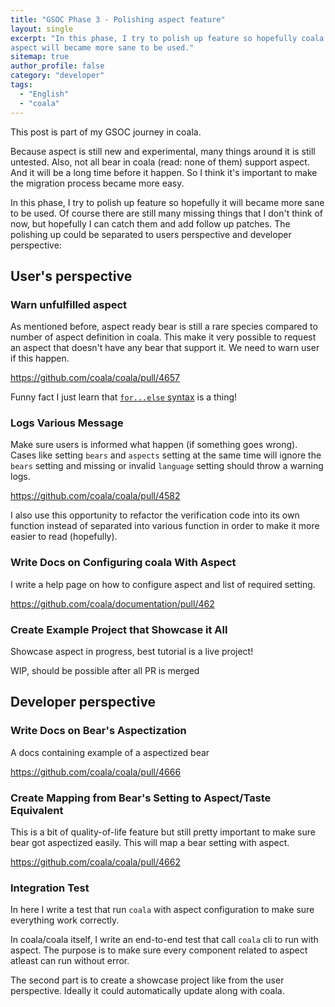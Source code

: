 ```yaml
---
title: "GSOC Phase 3 - Polishing aspect feature"
layout: single
excerpt: "In this phase, I try to polish up feature so hopefully coala's
aspect will became more sane to be used."
sitemap: true
author_profile: false
category: "developer"
tags:
  - "English"
  - "coala"
---
```


This post is part of my GSOC journey in coala.

Because aspect is still new and experimental, many things around it is still
untested. Also, not all bear in coala (read: none of them) support aspect.
And it will be a long time before it happen. So I think it's important
to make the migration process became more easy.

In this phase, I try to polish up feature so hopefully it will became more
sane to be used. Of course there are still many missing things that I don't
think of now, but hopefully I can catch them and add follow up patches. The
polishing up could be separated to users perspective and developer perspective:

## User's perspective

### Warn unfulfilled aspect

As mentioned before, aspect ready bear is still a rare species compared to
number of aspect definition in coala. This make it very possible to request an
aspect that doesn't have any bear that support it. We need to warn user if this
happen.

<https://github.com/coala/coala/pull/4657>

Funny fact I just learn that [`for...else` syntax](http://book.pythontips.com/en/latest/for_-_else.html)
is a thing!

### Logs Various Message

Make sure users is informed what happen (if something goes wrong). Cases like
setting `bears` and `aspects` setting at the same time will ignore the `bears`
setting and missing or invalid `language` setting should throw a warning logs.

<https://github.com/coala/coala/pull/4582>

I also use this opportunity to refactor the verification code into its own
function instead of separated into various function in order to make it more
easier to read (hopefully).

### Write Docs on Configuring coala With Aspect

I write a help page on how to configure aspect and list of required setting.

<https://github.com/coala/documentation/pull/462>

### Create Example Project that Showcase it All

Showcase aspect in progress, best tutorial is a live project!

WIP, should be possible after all PR is merged

## Developer perspective

### Write Docs on Bear's Aspectization

A docs containing example of a aspectized bear

<https://github.com/coala/coala/pull/4666>

### Create Mapping from Bear's Setting to Aspect/Taste Equivalent

This is a bit of quality-of-life feature but still pretty important to make
sure bear got aspectized easily. This will map a bear setting with aspect.

<https://github.com/coala/coala/pull/4662>

### Integration Test

In here I write a test that run `coala` with aspect configuration to make sure
everything work correctly.

In coala/coala itself, I write an end-to-end test that call `coala` cli to run
with aspect. The purpose is to make sure every component related to aspect
atleast can run without error.

The second part is to create a showcase project like from the user perspective.
Ideally it could automatically update along with coala.
